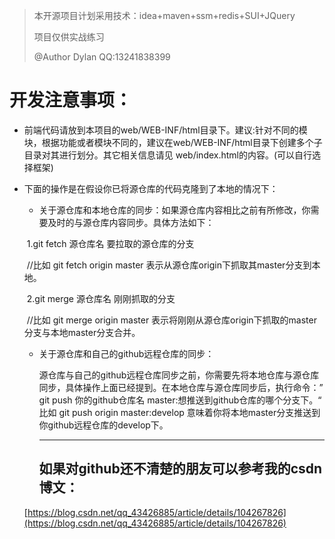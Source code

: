 > 本开源项目计划采用技术：idea+maven+ssm+redis+SUI+JQuery
>
> 项目仅供实战练习
>
> @Author Dylan QQ:13241838399

# 开发注意事项：

-  前端代码请放到本项目的web/WEB-INF/html目录下。建议:针对不同的模块，根据功能或者模块不同的，建议在web/WEB-INF/html目录下创建多个子目录对其进行划分。其它相关信息请见    web/index.html的内容。(可以自行选择框架)

- 下面的操作是在假设你已将源仓库的代码克隆到了本地的情况下：

  - 关于源仓库和本地仓库的同步：如果源仓库内容相比之前有所修改，你需要及时的与源仓库内容同步。具体方法如下：

  ​                           1.git fetch 源仓库名 要拉取的源仓库的分支

  ​                             //比如 git fetch origin master   表示从源仓库origin下抓取其master分支到本地。

  ​                            2.git  merge 源仓库名 刚刚抓取的分支

  ​                             //比如 git merge origin master 表示将刚刚从源仓库origin下抓取的master分支与本地master分支合并。            

  - 关于源仓库和自己的github远程仓库的同步：

      源仓库与自己的github远程仓库同步之前，你需要先将本地仓库与源仓库同步，具体操作上面已经提到。在本地仓库与源仓库同步后，执行命令：” git push 你的github仓库名 master:想推送到github仓库的哪个分支下。“    比如 git push origin master:develop    意味着你将本地master分支推送到你github远程仓库的develop下。

    ------

    ## 如果对github还不清楚的朋友可以参考我的csdn博文：

   [https://blog.csdn.net/qq_43426885/article/details/104267826](https://blog.csdn.net/qq_43426885/article/details/104267826)